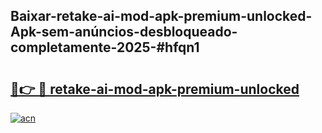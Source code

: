 ## Baixar-retake-ai-mod-apk-premium-unlocked-Apk-sem-anúncios-desbloqueado-completamente-2025-#hfqn1

# <h2><a href="https://ainizakaria.my?title=retake-ai-mod-apk-premium-unlocked&ref=22M">🔗👉 🔴 retake-ai-mod-apk-premium-unlocked</a></h2>

[![acn](https://github.com/user-attachments/assets/0f9c940e-d8b0-45ae-aac7-cd30a18b3e1c)](https://ainizakaria.my?title=retake-ai-mod-apk-premium-unlocked&ref=22M)

